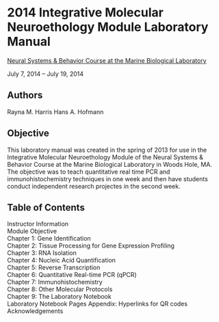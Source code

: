 # 2014 Integrative Molecular Neuroethology Module Laboratory Manual

[Neural Systems & Behavior Course at the Marine Biological Laboratory](http://www.mbl.edu/nsb/)

July 7, 2014 – July 19, 2014

## Authors
Rayna M. Harris 
Hans A. Hofmann

## Objective
This laboratory manual was created in the spring of 2013 for use in the Integrative Molecular Neuroethology Module of the  Neural Systems & Behavior Course at the Marine Biological Laboratory in Woods Hole, MA. The objective was to teach quantitative real time PCR and immunohistochemistry techniques in one week and then have students conduct independent research projectes in the second week. 

## Table of Contents
Instructor Information  
Module Objective  
Chapter 1: Gene Identification  
Chapter 2: Tissue Processing for Gene Expression Profiling  
Chapter 3: RNA Isolation  
Chapter 4: Nucleic Acid Quantification  
Chapter 5: Reverse Transcription  
Chapter 6: Quantitative Real-time PCR (qPCR)  
Chapter 7: Immunohistochemistry  
Chapter 8: Other Molecular Protocols  
Chapter 9: The Laboratory Notebook  
Laboratory Notebook Pages
Appendix: Hyperlinks for QR codes  
Acknowledgements  